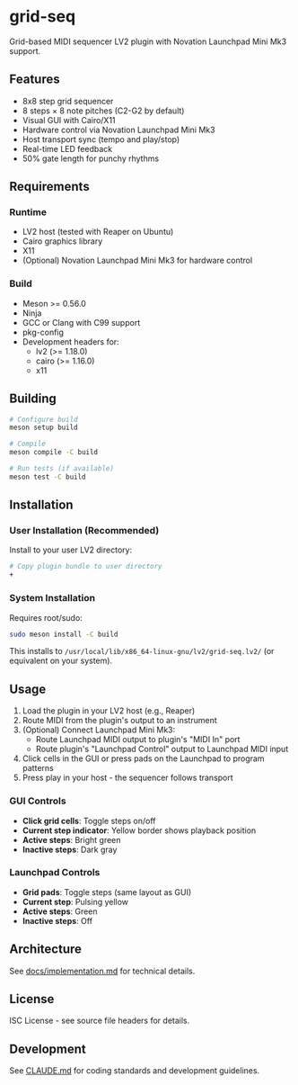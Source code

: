 # grid-seq

Grid-based MIDI sequencer LV2 plugin with Novation Launchpad Mini Mk3 support.

## Features

- 8x8 step grid sequencer
- 8 steps × 8 note pitches (C2-G2 by default)
- Visual GUI with Cairo/X11
- Hardware control via Novation Launchpad Mini Mk3
- Host transport sync (tempo and play/stop)
- Real-time LED feedback
- 50% gate length for punchy rhythms

## Requirements

### Runtime
- LV2 host (tested with Reaper on Ubuntu)
- Cairo graphics library
- X11
- (Optional) Novation Launchpad Mini Mk3 for hardware control

### Build
- Meson >= 0.56.0
- Ninja
- GCC or Clang with C99 support
- pkg-config
- Development headers for:
  - lv2 (>= 1.18.0)
  - cairo (>= 1.16.0)
  - x11

## Building

```bash
# Configure build
meson setup build

# Compile
meson compile -C build

# Run tests (if available)
meson test -C build
```

## Installation

### User Installation (Recommended)
Install to your user LV2 directory:

```bash
# Copy plugin bundle to user directory
+
```

### System Installation
Requires root/sudo:

```bash
sudo meson install -C build
```

This installs to `/usr/local/lib/x86_64-linux-gnu/lv2/grid-seq.lv2/` (or equivalent on your system).

## Usage

1. Load the plugin in your LV2 host (e.g., Reaper)
2. Route MIDI from the plugin's output to an instrument
3. (Optional) Connect Launchpad Mini Mk3:
   - Route Launchpad MIDI output to plugin's "MIDI In" port
   - Route plugin's "Launchpad Control" output to Launchpad MIDI input
4. Click cells in the GUI or press pads on the Launchpad to program patterns
5. Press play in your host - the sequencer follows transport

### GUI Controls
- **Click grid cells**: Toggle steps on/off
- **Current step indicator**: Yellow border shows playback position
- **Active steps**: Bright green
- **Inactive steps**: Dark gray

### Launchpad Controls
- **Grid pads**: Toggle steps (same layout as GUI)
- **Current step**: Pulsing yellow
- **Active steps**: Green
- **Inactive steps**: Off

## Architecture

See [docs/implementation.md](docs/implementation.md) for technical details.

## License

ISC License - see source file headers for details.

## Development

See [CLAUDE.md](CLAUDE.md) for coding standards and development guidelines.